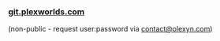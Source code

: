 ### [git.plexworlds.com](http://www.git.plexworlds.com)

(non-public - request user:password via contact@olexyn.com)

